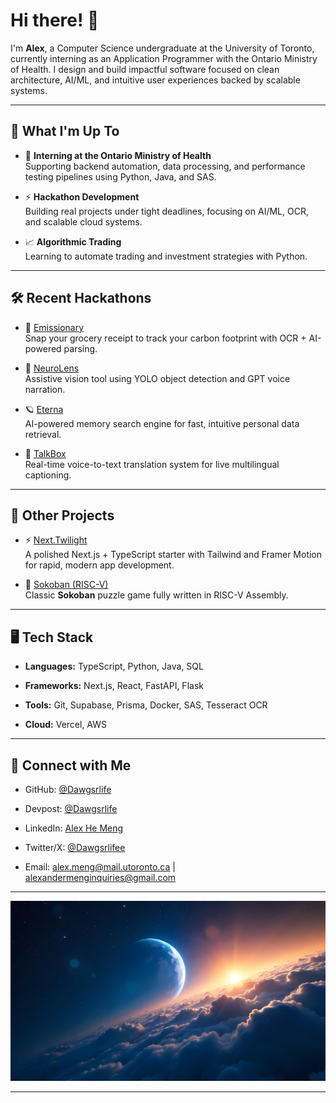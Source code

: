 # Hi there! 👋

I'm **Alex**, a Computer Science undergraduate at the University of Toronto, currently interning as an Application Programmer with the Ontario Ministry of Health. I design and build impactful software focused on clean architecture, AI/ML, and intuitive user experiences backed by scalable systems.

---

## 🌱 What I'm Up To

- 💼 **Interning at the Ontario Ministry of Health**  
  Supporting backend automation, data processing, and performance testing pipelines using Python, Java, and SAS.
  
- ⚡ **Hackathon Development**  
  Building real projects under tight deadlines, focusing on AI/ML, OCR, and scalable cloud systems.
  
- 📈 **Algorithmic Trading**  
  Learning to automate trading and investment strategies with Python.
  

---

## 🛠️ Recent Hackathons

- 🌿 [Emissionary](https://devpost.com/software/emissionary)  
  Snap your grocery receipt to track your carbon footprint with OCR + AI-powered parsing.
  
- 🧠 [NeuroLens](https://devpost.com/software/neurolens-9bhlrc)  
  Assistive vision tool using YOLO object detection and GPT voice narration.
  
- 🪐 [Eterna](https://devpost.com/software/eterna-tzl81q)  
  AI-powered memory search engine for fast, intuitive personal data retrieval.
  
- 🎤 [TalkBox](https://devpost.com/software/talkbox-jp84ev)  
  Real-time voice-to-text translation system for live multilingual captioning.
  

---

## 🌟 Other Projects

- ⚡ [Next.Twilight](https://github.com/Dawgsrlife/Next.Twilight)  
  A polished Next.js + TypeScript starter with Tailwind and Framer Motion for rapid, modern app development.
  
- 🧱 [Sokoban (RISC-V)](https://github.com/Dawgsrlife/Sokoban-Game)  
  Classic **Sokoban** puzzle game fully written in RISC-V Assembly.
  

---

## 🖥️ Tech Stack

- **Languages:** TypeScript, Python, Java, SQL
  
- **Frameworks:** Next.js, React, FastAPI, Flask
  
- **Tools:** Git, Supabase, Prisma, Docker, SAS, Tesseract OCR
  
- **Cloud:** Vercel, AWS
  

---

## 🤝 Connect with Me

- GitHub: [@Dawgsrlife](https://github.com/Dawgsrlife)
  
- Devpost: [@Dawgsrlife](https://devpost.com/Dawgsrlife)
  
- LinkedIn: [Alex He Meng](https://www.linkedin.com/in/alex-he-meng)
  
- Twitter/X: [@Dawgsrlifee](https://x.com/Dawgsrlifee)
  
- Email: [alex.meng@mail.utoronto.ca](mailto:alex.meng@mail.utoronto.ca) | [alexandermenginquiries@gmail.com](mailto:alexandermenginquiries@gmail.com)
  

---

![Outer Space Splash](https://github.com/Dawgsrlife/dawgsrlife/blob/main/outer_space.jpeg?raw=true)

---
